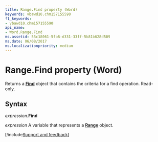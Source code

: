 ```yaml
---
title: Range.Find property (Word)
keywords: vbawd10.chm157155590
f1_keywords:
- vbawd10.chm157155590
api_name:
- Word.Range.Find
ms.assetid: 53c18061-5fb8-d331-33ff-5b81b628d509
ms.date: 06/08/2017
ms.localizationpriority: medium
---
```



# Range.Find property (Word)

Returns a **[Find](Word.Find.md)** object that contains the criteria for a find operation. Read-only.

## Syntax

_expression_.**Find**

_expression_ A variable that represents a **[Range](Word.Range.md)** object.


[!include[Support and feedback](~/includes/feedback-boilerplate.md)]